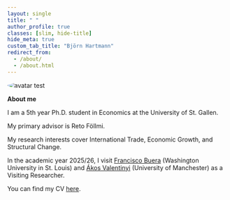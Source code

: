 ```yaml
---
layout: single
title: " "
author_profile: true
classes: [slim, hide-title]
hide_meta: true
custom_tab_title: "Björn Hartmann"
redirect_from:
  - /about/
  - /about.html
---
```


<img src="{{ site.author.avatar | relative_url }}" alt="avatar test" style="max-width:200px;display:block;border-radius:50%">

**About me**

I am a 5th year Ph.D. student in Economics at the University of St. Gallen. 

My primary advisor is Reto Föllmi. 

My research interests cover International Trade, Economic Growth, and Structural Change.

In the academic year 2025/26, I visit
<a href="https://sites.google.com/site/fjbuera/" target="_blank" rel="noopener">Francisco Buera</a> (Washington University in St. Louis) and 
<a href="https://sites.google.com/site/valentinyiakos/" target="_blank" rel="noopener">Ákos Valentinyi</a> (University of Manchester) as a Visiting Researcher.

You can find my CV <a href="/files/Academic_CV.pdf" target="_blank" rel="noopener">here</a>.
